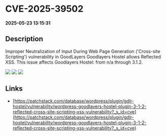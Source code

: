 # CVE-2025-39502

**2025-05-23 13:15:31**

## Description
Improper Neutralization of Input During Web Page Generation ('Cross-site Scripting') vulnerability in GoodLayers Goodlayers Hostel allows Reflected XSS. This issue affects Goodlayers Hostel: from n/a through 3.1.2.

![](https://img.shields.io/static/v1?label=Score&message=7.1&color=red)
![](https://img.shields.io/static/v1?label=Severity&message=HIGH&color=red)
![](https://img.shields.io/static/v1?label=CWE&message=XSS&color=green)

## Links
- [https://patchstack.com/database/wordpress/plugin/gdlr-hostel/vulnerability/wordpress-goodlayers-hostel-plugin-3-1-2-reflected-cross-site-scripting-xss-vulnerability?_s_id=cve](https://patchstack.com/database/wordpress/plugin/gdlr-hostel/vulnerability/wordpress-goodlayers-hostel-plugin-3-1-2-reflected-cross-site-scripting-xss-vulnerability?_s_id=cve)
